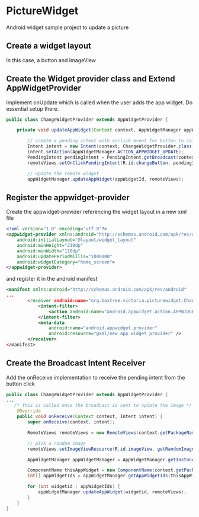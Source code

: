 # PictureWidget
Android widget sample project to update a picture


## Create a widget layout
In this case, a button and ImageView


## Create the Widget provider class and Extend AppWidgetProvider
Implement onUpdate which is called when the user adds the app widget. Do essential setup there.
```java
public class ChangeWidgetProvider extends AppWidgetProvider {

    private void updateAppWidget(Context context, AppWidgetManager appWidgetManager, int appWidgetId) {

        // create a pending intent with onclick event for button to call back to provider to update widget
        Intent intent = new Intent(context, ChangeWidgetProvider.class);
        intent.setAction(AppWidgetManager.ACTION_APPWIDGET_UPDATE);
        PendingIntent pendingIntent = PendingIntent.getBroadcast(context, 0, intent, PendingIntent.FLAG_UPDATE_CURRENT);
        remoteViews.setOnClickPendingIntent(R.id.changeButton, pendingIntent);

        // update the remote widget
        appWidgetManager.updateAppWidget(appWidgetId, remoteViews);

```

## Register the appwidget-provider
Create the appwidget-provider referencing the widget layout in a new xml file 

```xml
<?xml version="1.0" encoding="utf-8"?>
<appwidget-provider xmlns:android="http://schemas.android.com/apk/res/android"
    android:initialLayout="@layout/widget_layout"
    android:minHeight="210dp"
    android:minWidth="110dp"
    android:updatePeriodMillis="1000000"
    android:widgetCategory="home_screen">
</appwidget-provider>
```

and register it in the android manifest

```xml
<manifest xmlns:android="http://schemas.android.com/apk/res/android"
...
        <receiver android:name="org.boxtree.victoria.picturewidget.ChangeWidgetProvider" >
            <intent-filter>
                <action android:name="android.appwidget.action.APPWIDGET_UPDATE"/>
            </intent-filter>
            <meta-data
                android:name="android.appwidget.provider"
                android:resource="@xml/new_app_widget_provider" />
        </receiver>
</manifest>
```

## Create the Broadcast Intent Receiver
Add the onReceive implementation to receive the pending intent from the button click
```java
public class ChangeWidgetProvider extends AppWidgetProvider {
...
   /* this is called once the broadcast is sent to update the image */
    @Override
    public void onReceive(Context context, Intent intent) {
        super.onReceive(context, intent);

        RemoteViews remoteViews = new RemoteViews(context.getPackageName(), R.layout.widget_layout);

        // pick a random image
        remoteViews.setImageViewResource(R.id.imageView, getRandomImage());

        AppWidgetManager appWidgetManager = AppWidgetManager.getInstance(context);

        ComponentName thisAppWidget = new ComponentName(context.getPackageName(), ChangeWidgetProvider.class.getName());
        int[] appWidgetIds = appWidgetManager.getAppWidgetIds(thisAppWidget);

        for (int widgetid : appWidgetIds) {
            appWidgetManager.updateAppWidget(widgetid, remoteViews);
        }
    }
}
````
